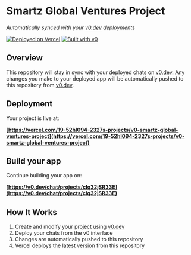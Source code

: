 # Smartz Global Ventures Project

*Automatically synced with your [v0.dev](https://v0.dev) deployments*

[![Deployed on Vercel](https://img.shields.io/badge/Deployed%20on-Vercel-black?style=for-the-badge&logo=vercel)](https://vercel.com/19-52hl094-2327s-projects/v0-smartz-global-ventures-project)
[![Built with v0](https://img.shields.io/badge/Built%20with-v0.dev-black?style=for-the-badge)](https://v0.dev/chat/projects/clq32jSR33E)

## Overview

This repository will stay in sync with your deployed chats on [v0.dev](https://v0.dev).
Any changes you make to your deployed app will be automatically pushed to this repository from [v0.dev](https://v0.dev).

## Deployment

Your project is live at:

**[https://vercel.com/19-52hl094-2327s-projects/v0-smartz-global-ventures-project](https://vercel.com/19-52hl094-2327s-projects/v0-smartz-global-ventures-project)**

## Build your app

Continue building your app on:

**[https://v0.dev/chat/projects/clq32jSR33E](https://v0.dev/chat/projects/clq32jSR33E)**

## How It Works

1. Create and modify your project using [v0.dev](https://v0.dev)
2. Deploy your chats from the v0 interface
3. Changes are automatically pushed to this repository
4. Vercel deploys the latest version from this repository
